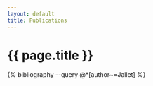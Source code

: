 ```yaml
---
layout: default
title: Publications
---
```


{{ page.title }}
================


{% bibliography --query @*[author~=Jallet] %}